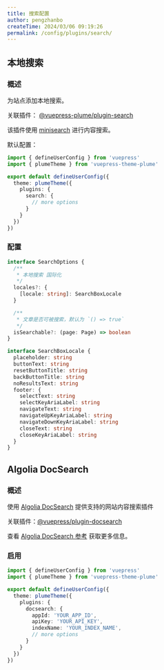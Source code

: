```yaml
---
title: 搜索配置
author: pengzhanbo
createTime: 2024/03/06 09:19:26
permalink: /config/plugins/search/
---
```


## 本地搜索

### 概述

为站点添加本地搜索。

关联插件： [@vuepress-plume/plugin-search](https://github.com/pengzhanbo/vuepress-theme-plume/tree/main/plugins/plugin-search)

该插件使用 [minisearch](https://github.com/lucaong/minisearch) 进行内容搜索。

默认配置：

```ts
import { defineUserConfig } from 'vuepress'
import { plumeTheme } from 'vuepress-theme-plume'

export default defineUserConfig({
  theme: plumeTheme({
    plugins: {
      search: {
        // more options
      }
    }
  })
})
```

### 配置

```ts
interface SearchOptions {
  /**
   * 本地搜索 国际化
   */
  locales?: {
    [locale: string]: SearchBoxLocale
  }

  /**
   * 文章是否可被搜索，默认为 `() => true`
   */
  isSearchable?: (page: Page) => boolean
}

interface SearchBoxLocale {
  placeholder: string
  buttonText: string
  resetButtonTitle: string
  backButtonTitle: string
  noResultsText: string
  footer: {
    selectText: string
    selectKeyAriaLabel: string
    navigateText: string
    navigateUpKeyAriaLabel: string
    navigateDownKeyAriaLabel: string
    closeText: string
    closeKeyAriaLabel: string
  }
}
```

## Algolia DocSearch

### 概述

使用 [Algolia DocSearch](https://docsearch.algolia.com/) 提供支持的网站内容搜索插件

关联插件：[@vuepress/plugin-docsearch](https://ecosystem.vuejs.press/zh/plugins/docsearch.html)

查看 [Algolia DocSearch 参考](/guide/features/content-search/#algolia-docsearch) 获取更多信息。

### 启用

```ts
import { defineUserConfig } from 'vuepress'
import { plumeTheme } from 'vuepress-theme-plume'

export default defineUserConfig({
  theme: plumeTheme({
    plugins: {
      docsearch: {
        appId: 'YOUR_APP_ID',
        apiKey: 'YOUR_API_KEY',
        indexName: 'YOUR_INDEX_NAME',
        // more options
      }
    }
  })
})
```
